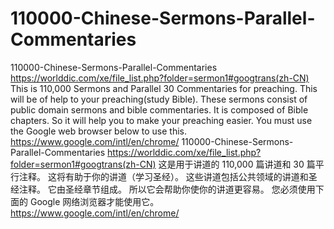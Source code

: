 # 110000-Chinese-Sermons-Parallel-Commentaries
110000-Chinese-Sermons-Parallel-Commentaries  https://worlddic.com/xe/file_list.php?folder=sermon1#googtrans(zh-CN) This is 110,000 Sermons and Parallel 30 Commentaries for preaching. This will be of help to your preaching(study Bible).  These sermons consist of public domain sermons and bible commentaries. It is composed of Bible chapters.  So it will help you to make your preaching easier. You must use the Google web browser below to use this. https://www.google.com/intl/en/chrome/  110000-Chinese-Sermons-Parallel-Commentaries https://worlddic.com/xe/file_list.php?folder=sermon1#googtrans(zh-CN) 这是用于讲道的 110,000 篇讲道和 30 篇平行注释。 这将有助于你的讲道（学习圣经）。 这些讲道包括公共领域的讲道和圣经注释。 它由圣经章节组成。 所以它会帮助你使你的讲道更容易。 您必须使用下面的 Google 网络浏览器才能使用它。 https://www.google.com/intl/en/chrome/
